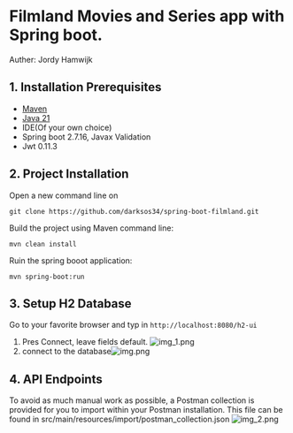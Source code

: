 
# Filmland Movies and Series app with Spring boot.

Auther: Jordy Hamwijk

## 1. Installation Prerequisites
* [Maven](https://maven.apache.org/download.cgi) 
* [Java 21](https://adoptium.net/temurin/releases/) 
* IDE(Of your own choice)
* Spring boot 2.7.16, Javax Validation
* Jwt 0.11.3

## 2. Project Installation

Open a new command line on

```git clone https://github.com/darksos34/spring-boot-filmland.git```

Build the project using Maven command line:

```mvn clean install```

Ruin the spring booot application:

```mvn spring-boot:run```

## 3. Setup H2 Database
Go to your favorite browser and typ in ````http://localhost:8080/h2-ui````

1. Pres Connect, leave fields default.
![img_1.png](src/main/resources/images/img_1.png)
2. connect to the database![img.png](src/main/resources/images/img.png)

## 4. API Endpoints
To avoid as much manual work as possible, a Postman collection is provided for you to import within your Postman installation.
This file can be found in src/main/resources/import/postman_collection.json
![img_2.png](src/main/resources/images/img_2.png)
